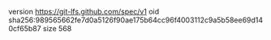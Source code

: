 version https://git-lfs.github.com/spec/v1
oid sha256:989565662fe7d0a5126f90ae175b64cc96f4003112c9a5b58ee69d140cf65b87
size 568
